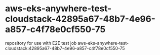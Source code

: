 # aws-eks-anywhere-test-cloudstack-42895a67-48b7-4e96-a857-c4f78e0cf550-75
repository for use with E2E test job aws-eks-anywhere-test-cloudstack:42895a67-48b7-4e96-a857-c4f78e0cf550-75

